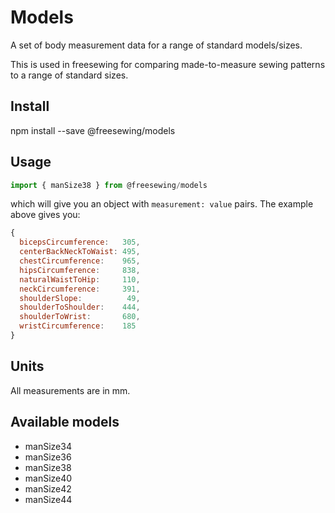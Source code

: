 # Models
A set of body measurement data for a range of standard models/sizes.

This is used in freesewing for comparing made-to-measure sewing patterns to a range of standard sizes.

## Install

npm install --save @freesewing/models

## Usage

```js
import { manSize38 } from @freesewing/models
```

which will give you an object with `measurement: value` pairs. 
The example above gives you:

```js
{
  bicepsCircumference:   305,
  centerBackNeckToWaist: 495,
  chestCircumference:    965,
  hipsCircumference:     838,
  naturalWaistToHip:     110,
  neckCircumference:     391,
  shoulderSlope:          49,
  shoulderToShoulder:    444,
  shoulderToWrist:       680,
  wristCircumference:    185
}
```
## Units

All measurements are in mm.

## Available models

 - manSize34
 - manSize36
 - manSize38
 - manSize40
 - manSize42
 - manSize44
